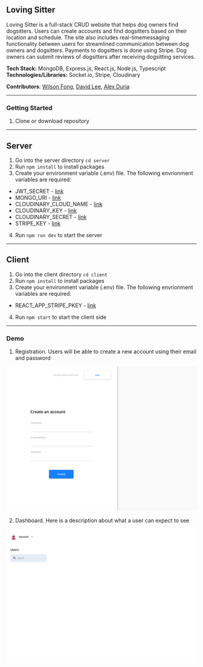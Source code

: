 ## Loving Sitter

Loving Sitter is a full-stack CRUD website that helps dog owners find dogsitters. Users can create accounts and find dogsitters based on their location and schedule. The site also includes real-timemessaging functionality between users for streamlined communication between dog owners and dogsitters. Payments to dogsitters is done using Stripe. Dog owners can submit reviews of dogsitters after receiving dogsitting services.

**Tech Stack:** MongoDB, Express.js, React.js, Node.js, Typescript
**Technologies/Libraries:** Socket.io, Stripe, Cloudinary

**Contributors**: [Wilson Fong](https://github.com/siuwafong), [David Lee](https://github.com/davidleecodes), [Alex Duria](https://github.com/Duria73)

---

### Getting Started

1. Clone or download repository

---

## Server

1. Go into the server directory `cd server`
2. Run `npm install` to install packages
3. Create your environment variable (.env) file. The following envrionment variables are required:
 * JWT_SECRET - [link](https://www.npmjs.com/package/jsonwebtoken)
 * MONGO_URI - [link](https://www.mongodb.com/)
 * CLOUDINARY_CLOUD_NAME - [link](https://cloudinary.com/)
 * CLOUDINARY_KEY - [link](https://cloudinary.com/)
 * CLOUDINARY_SECRET - [link](https://cloudinary.com/)
 * STRIPE_KEY - [link](https://stripe.com/docs/keys)
4. Run `npm run dev` to start the server

---

## Client

1. Go into the client directory `cd client`
2. Run `npm install` to install packages
3. Create your environment variable (.env) file. The following envrionment variables are required:
  * REACT_APP_STRIPE_PKEY - [link](https://stripe.com/docs/keys)
4. Run `npm start` to start the client side

---

### Demo

1. Registration. Users will be able to create a new account using their email and password

![Signup Demo](demo/images/signup.png)

2. Dashboard. Here is a description about what a user can expect to see

![Dashboard](demo/images/dashboard.png)
